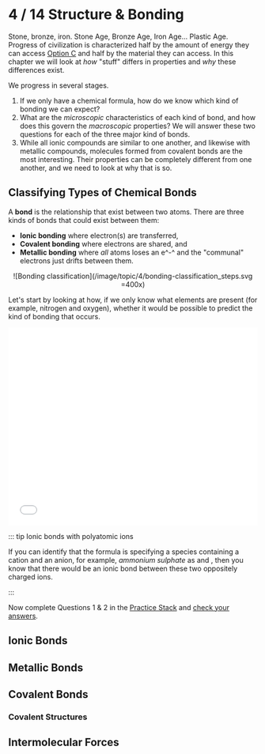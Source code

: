 <!-- <Molecule cid="2244" /> -->

# 4 / 14 Structure & Bonding

Stone, bronze, iron.  Stone Age, Bronze Age, Iron Age... Plastic Age.  Progress of civilization is characterized half by the amount of energy they can access <el-button type="primary" plain size="mini">[Option C](../C/)</el-button> and half by the material they can access.  In this chapter we will look at *how* "stuff" differs in properties and *why* these differences exist.

We progress in several stages.
1. If we only have a chemical formula, how do we know which kind of bonding we can expect?
2. What are the *microscopic* characteristics of each kind of bond, and how does this govern the *macroscopic* properties?  We will answer these two questions for each of the three major kind of bonds.
3. While all ionic compounds are similar to one another, and likewise with metallic compounds, molecules formed from covalent bonds are the most interesting.  Their properties can be completely different from one another, and we need to look at why that is so.

## Classifying Types of Chemical Bonds

A **bond** is the relationship that exist between two atoms.  There are three kinds of bonds that could exist between them:

* **Ionic bonding** where electron(s) are transferred,
* **Covalent bonding** where electrons are shared, and
* **Metallic bonding** where *all* atoms loses an e^-^ and the "communal" electrons just drifts between them.

<center>

![Bonding classification](/image/topic/4/bonding-classification_steps.svg =400x)

</center>

Let's start by looking at how, if we only know what elements are present (for example, nitrogen and oxygen), whether it would be possible to predict the kind of bonding that occurs.

<iframe src="/captivate/4_bonding_classification/index.html" width="100%" height="400" frameborder="0">This is an interactive presentation that teaches students how to classify bonds between .</iframe>

::: tip Ionic bonds with polyatomic ions

If you can identify that the formula is specifying a species containing a cation and an anion, for example, *ammonium sulphate* as <Chem formula="NH4+" /> and <Chem formula="SO4^{2-}" />, then you know that there would be an ionic bond between these two oppositely charged ions.

:::

Now complete Questions 1 & 2 in the [Practice Stack](/resources/worksheets/4_Q.pdf) and [check your answers](/resources/worksheets/4_A.pdf).

## Ionic Bonds

<Subsubtopic id='4.1.NoS' type='Nature of Science' content='Use theories to explain natural phenomena—molten ionic compounds conduct electricity but solid ionic compounds do not. The solubility and melting points of ionic compounds can be used to explain observations. (2.2)'></Subsubtopic>
<Subsubtopic id='4.1.U1' type='Understandings' content='Positive ions (cations) form by metals losing valence electrons.'></Subsubtopic>
<Subsubtopic id='4.1.U2' type='Understandings' content='Negative ions (anions) form by non-metals gaining electrons.'></Subsubtopic>
<Subsubtopic id='4.1.U3' type='Understandings' content='The number of electrons lost or gained is determined by the electron configuration of the atom.' />
<Subsubtopic id='4.1.U4' type='Understandings' content='The ionic bond is due to electrostatic attraction between oppositely charged ions.' />
<Subsubtopic id='4.1.U5' type='Understandings' content='Under normal conditions, ionic compounds are usually solids with lattice structures.' />
<Subsubtopic id='4.1.AS1' type='Applications and skills' content='Deduction of the formula and name of an ionic compound from its component ions, including polyatomic ions.' />
<Subsubtopic id='4.1.AS2' type='Applications and skills' content='Explanation of the physical properties of ionic compounds (volatility, electrical conductivity and solubility) in terms of their structure.' />
<Subsubtopic id='4.1.G1' type='Guidance' content='Students should be familiar with the names of these polyatomic ions: NH4+, OH-, NO3-, HCO3-, CO32-, SO42- and PO43-.' />
<Subsubtopic id='4.1.ToK1' type='Theory of Knowledge' content='General rules in chemistry (like the octet rule) often have exceptions. How many exceptions have to exist for a rule to cease to be useful?' />
<Subsubtopic id='4.1.ToK2' type='Theory of Knowledge' content='What evidence do you have for the existence of ions? What is the difference between direct and indirect evidence?' />
<Subsubtopic id='4.1.Uz1' type='Utilization' content='Ionic liquids are efficient solvents and electrolytes used in electric power sources and green industrial processes.' />
<Subsubtopic id='4.1.Aims1' type='Aims' content='Aim 3: Use naming conventions to name ionic compounds.' />
<Subsubtopic id='4.1.Aims2' type='Aims' content='Aim 6: Students could investigate compounds based on their bond type and properties or obtain sodium chloride by solar evaporation.' />
<Subsubtopic id='4.1.Aims3' type='Aims' content='Aim 7: Computer simulation could be used to observe crystal lattice structures.' />

## Metallic Bonds

<Subsubtopic id='4.5.NoS' type='Nature of Science' content='Use theories to explain natural phenomena—the properties of metals are different from covalent and ionic substances and this is due to the formation of non-directional bonds with a “sea” of delocalized electrons. (2.2)' />
<Subsubtopic id='4.5.U15' type='Understandings' content='A metallic bond is the electrostatic attraction between a lattice of positive ions and delocalized electrons.' />
<Subsubtopic id='4.5.U2' type='Understandings' content='The strength of a metallic bond depends on the charge of the ions and the radius of the metal ion.' />
<Subsubtopic id='4.5.U3' type='Understandings' content='Alloys usually contain more than one metal and have enhanced properties.' />
<Subsubtopic id='4.5.AS1' type='Applications and skills' content='Explanation of electrical conductivity and malleability in metals.' />
<Subsubtopic id='4.5.AS2' type='Applications and skills' content='Explanation of trends in melting points of metals.' />
<Subsubtopic id='4.5.AS3' type='Applications and skills' content='Explanation of the properties of alloys in terms of non-directional bonding.' />
<Subsubtopic id='4.5.G1' type='Guidance' content='Trends should be limited to s- and p-block elements.' />
<Subsubtopic id='4.5.G2' type='Guidance' content='Examples of various alloys should be covered.' />
<Subsubtopic id='4.5.IM1' type='International-mindedness' content='The availability of metal resources, and the means to extract them, varies greatly in different countries, and is a factor in determining national wealth. As technologies develop, the demands for different metals change and careful strategies are needed to manage the supply of these finite resources.' />
<Subsubtopic id='4.5.Aims1' type='Aims' content='Aim 1: Global impact of value of precious metals and their extraction processes and locations' />
<Subsubtopic id='4.5.Aims2' type='Aims' content='Aim 7: Computer simulations could be used to view examples of metallic bonding.' />

## Covalent Bonds

<Subsubtopic id='4.2.NoS1' type='Nature of Science' content='Looking for trends and discrepancies—compounds containing non-metals have different properties than compounds that contain non-metals and metals. (2.5)' />
<Subsubtopic id='4.2.NoS2' type='Nature of Science' content='Use theories to explain natural phenomena—Lewis introduced a class of compounds which share electrons. Pauling used the idea of electronegativity to explain unequal sharing of electrons. (2.2)' />
<Subsubtopic id='4.2.U1' type='Understandings' content='A covalent bond is formed by the electrostatic attraction between a shared pair of electrons and the positively charged nuclei.' />
<Subsubtopic id='4.2.U2' type='Understandings' content='Single, double and triple covalent bonds involve one, two and three shared pairs of electrons respectively.' />
<Subsubtopic id='4.2.U3' type='Understandings' content='Bond length decreases and bond strength increases as the number of shared electrons increases.' />
<Subsubtopic id='4.2.U4' type='Understandings' content='Bond polarity results from the difference in electronegativities of the bonded atoms.' />
<Subsubtopic id='4.2.AS1' type='Applications and skills' content='Deduction of the polar nature of a covalent bond from electronegativity values.' />
<Subsubtopic id='4.2.G1' type='Guidance' content='Bond polarity can be shown either with partial charges, dipoles or vectors.' />
<Subsubtopic id='4.2.G2' type='Guidance' content='Electronegativity values are given in the data booklet in section 8.' />
<Subsubtopic id='4.2.Uz1' type='Utilization' content='Microwaves—cooking with polar molecules.' />
<Subsubtopic id='4.2.Aims1' type='Aims' content='Aim 3: Use naming conventions to name covalently bonded compounds.' />

### Covalent Structures

<Subsubtopic id='4.3.NoS' type='Nature of Science' content='Scientists use models as representations of the real world—the development of the model of molecular shape (VSEPR) to explain observable properties. (1.10)' />
<Subsubtopic id='4.3.U1' type='Understandings' content='Lewis (electron dot) structures show all the valence electrons in a covalently bonded species.' />
<Subsubtopic id='4.3.U2' type='Understandings' content='The “octet rule” refers to the tendency of atoms to gain a valence shell with a total of 8 electrons.' />
<Subsubtopic id='4.3.U3' type='Understandings' content='Some atoms, like Be and B, might form stable compounds with incomplete octets of electrons.' />
<Subsubtopic id='4.3.U4' type='Understandings' content='Resonance structures occur when there is more than one possible position for a double bond in a molecule.' />
<Subsubtopic id='4.3.U5' type='Understandings' content='Shapes of species are determined by the repulsion of electron pairs according to VSEPR theory.' />
<Subsubtopic id='4.3.U6' type='Understandings' content='Carbon and silicon form giant covalent/network covalent structures.' />
<Subsubtopic id='4.3.AS1' type='Applications and skills' content='Deduction of Lewis (electron dot) structure of molecules and ions showing all valence electrons for up to four electron pairs on each atom.' />
<Subsubtopic id='4.3.AS2' type='Applications and skills' content='The use of VSEPR theory to predict the electron domain geometry and the molecular geometry for species with two, three and four electron domains.' />
<Subsubtopic id='4.3.AS3' type='Applications and skills' content='Prediction of bond angles from molecular geometry and presence of non- bonding pairs of electrons.' />
<Subsubtopic id='4.3.AS4' type='Applications and skills' content='Prediction of molecular polarity from bond polarity and molecular geometry.' />
<Subsubtopic id='4.3.AS5' type='Applications and skills' content='Deduction of resonance structures, examples include but are not limited to C_{6}H_{6}, CO_{3}^{2-} and O_{3}.' />
<Subsubtopic id='4.3.AS6' type='Applications and skills' content='Explanation of the properties of giant covalent compounds in terms of their structures.' />
<Subsubtopic id='4.3.G1' type='Guidance' content='The term “electron domain” should be used in place of “negative charge centre”.' />
<Subsubtopic id='4.3.G2' type='Guidance' content='Electron pairs in a Lewis (electron dot) structure can be shown as dots, crosses, a dash or any combination.' />
<Subsubtopic id='4.3.G3' type='Guidance' content='Allotropes of carbon (diamond, graphite, graphene, C60 buckminsterfullerene) and SiO2 should be covered.' />
<Subsubtopic id='4.3.G4' type='Guidance' content='Coordinate covalent bonds should be covered.' />
<Subsubtopic id='4.3.ToK1' type='Theory of Knowledge' content='Does the need for resonance structures decrease the value or validity of Lewis (electron dot) theory? What criteria do we use in assessing the validity of a scientific theory?' />
<Subsubtopic id='4.3.Aims1' type='Aims' content='Aim 7: Computer simulations could be used to model VSEPR structures' />

## Intermolecular Forces

<Subsubtopic id='4.4.NoS' type='Nature of Science' content='Obtain evidence for scientific theories by making and testing predictions based on them—London (dispersion) forces and hydrogen bonding can be used to explain special interactions. For example, molecular covalent compounds can exist in the liquid and solid states. To explain this, there must be attractive forces between their particles which are significantly greater than those that could be attributed to gravity. (2.2)' />
<Subsubtopic id='4.4.U1' type='Understandings' content='Intermolecular forces include London (dispersion) forces, dipole-dipole forces and hydrogen bonding.' />
<Subsubtopic id='4.4.U2' type='Understandings' content='The relative strengths of these interactions are London (dispersion) forces < dipole-dipole forces < hydrogen bonds.' />
<Subsubtopic id='4.4.AS1' type='Applications and skills' content='Deduction of the types of intermolecular force present in substances, based on their structure and chemical formula.' />
<Subsubtopic id='4.4.AS2' type='Applications and skills' content='Explanation of the physical properties of covalent compounds (volatility, electrical conductivity and solubility) in terms of their structure and intermolecular forces.' />
<Subsubtopic id='4.4.G1' type='Guidance' content='The term “London (dispersion) forces” refers to instantaneous induced dipole- induced dipole forces that exist between any atoms or groups of atoms and should be used for non-polar entities. The term “van der Waals” is an inclusive term, which includes dipole–dipole, dipole-induced dipole and London (dispersion) forces.' />
<Subsubtopic id='4.4.ToK1' type='Theory of Knowledge' content='The nature of the hydrogen bond is the topic of much discussion and the current definition from the IUPAC gives six criteria which should be used as evidence for the occurrence of hydrogen bonding. How does a specialized vocabulary help and hinder the growth of knowledge?' />
<Subsubtopic id='4.4.Aims1' type='Aims' content='Aim 7: Computer simulations could be used to show intermolecular forces interactions.' />



<Subsubtopic id='14.1.NoS' type='Nature of Science' content='Principle of Occam’s razor—bonding theories have been modified over time. Newer theories need to remain as simple as possible while maximizing explanatory power, for example the idea of formal charge. (2.7)' />
<Subsubtopic id='14.1.U1' type='Understandings' content='Covalent bonds result from the overlap of atomic orbitals. A sigma bond (σ) is formed by the direct head-on/end-to-end overlap of atomic orbitals, resulting in electron density concentrated between the nuclei of the bonding atoms. A pi bond (π) is formed by the sideways overlap of atomic orbitals, resulting in electron density above and below the plane of the nuclei of the bonding atoms.' />
<Subsubtopic id='14.1.U2' type='Understandings' content='Formal charge (FC) can be used to decide which Lewis (electron dot) structure is preferred from several. The FC is the charge an atom would have if all atoms in the molecule had the same electronegativity. FC = (Number of valence electrons)-½(Number of bonding electrons)-(Number of non-bonding electrons). The Lewis (electron dot) structure with the atoms having FC values closest to zero is preferred.' />
<Subsubtopic id='14.1.U3' type='Understandings' content='Exceptions to the octet rule include some species having incomplete octets and expanded octets.' />
<Subsubtopic id='14.1.U4' type='Understandings' content='Delocalization involves electrons that are shared by/between all atoms in a molecule or ion as opposed to being localized between a pair of atoms.' />
<Subsubtopic id='14.1.U5' type='Understandings' content='Resonance involves using two or more Lewis (electron dot) structures to represent a particular molecule or ion. A resonance structure is one of two or more alternative Lewis (electron dot) structures for a molecule or ion that cannot be described fully with one Lewis (electron dot) structure alone.' />
<Subsubtopic id='14.1.AS1' type='Applications and skills' content='Prediction whether sigma (σ) or pi (π) bonds are formed from the linear combination of atomic orbitals.' />
<Subsubtopic id='14.1.AS2' type='Applications and skills' content='Deduction of the Lewis (electron dot) structures of molecules and ions showing all valence electrons for up to six electron pairs on each atom.' />
<Subsubtopic id='14.1.AS3' type='Applications and skills' content='Application of FC to ascertain which Lewis (electron dot) structure is preferred from different Lewis (electron dot) structures.' />
<Subsubtopic id='14.1.AS4' type='Applications and skills' content='Deduction using VSEPR theory of the electron domain geometry and molecular geometry with five and six electron domains and associated bond angles.' />
<Subsubtopic id='14.1.AS5' type='Applications and skills' content='Explanation of the wavelength of light required to dissociate oxygen and ozone' />
<Subsubtopic id='14.1.AS6' type='Applications and skills' content='Description of the mechanism of the catalysis of ozone depletion when catalysed by CFCs and NOx.' />
<Subsubtopic id='14.1.G1' type='Guidance' content='The linear combination of atomic orbitals to form molecular orbitals should be covered in the context of the formation of sigma (σ) and pi (π) bonds.' />
<Subsubtopic id='14.1.G2' type='Guidance' content='Molecular polarities of geometries corresponding to five and six electron domains should also be covered.' />
<Subsubtopic id='14.1.IM1' type='International-mindedness' content='How has ozone depletion changed over time? What have we done as a global community to reduce ozone depletion?' />
<Subsubtopic id='14.1.IM2' type='International-mindedness' content='To what extent is ozone depletion an example of both a success and a failure for solving an international environmental concern?' />
<Subsubtopic id='14.1.ToK1' type='Theory of Knowledge' content='Covalent bonding can be described using valence bond or molecular orbital theory. To what extent is having alternative ways of describing the same phenomena a strength or a weakness?' />
<Subsubtopic id='14.1.Uz1' type='Utilization' content='Drug action and links to a molecule’s structure.' />
<Subsubtopic id='14.1.Uz2' type='Utilization' content='Vision science and links to a molecule’s structure.' />
<Subsubtopic id='14.1.Aims1' type='Aims' content='Aim 1: Global impact of ozone depletion.' />
<Subsubtopic id='14.1.Aims2' type='Aims' content='Aim 7: Computer simulations can be used to model structures predicted by VSEPR theory' />
<Subsubtopic id='14.1.Aims3' type='Aims' content='Aim 8: Moral, ethical, social, economic and environmental implications of ozone depletion and its solution.' />
<Subsubtopic id='14.2.NoS' type='Nature of Science' content='The need to regard theories as uncertain—hybridization in valence bond theory can help explain molecular geometries, but is limited. Quantum mechanics involves several theories explaining the same phenomena, depending on specific requirements. (2.2)' />
<Subsubtopic id='14.2.U1' type='Understandings' content='A hybrid orbital results from the mixing of different types of atomic orbitals on the same atom' />
<Subsubtopic id='14.2.AS1' type='Applications and skills' content='Explanation of the formation of sp3, sp2 and sp hybrid orbitals in methane, ethene and ethyne.' />
<Subsubtopic id='14.2.AS2' type='Applications and skills' content='Identification and explanation of the relationships between Lewis (electron dot)structures, electron domains, molecular geometries and types of hybridization.' />
<Subsubtopic id='14.2.G1' type='Guidance' content='Students need only consider species with sp3, sp2 and sp hybridization.' />
<Subsubtopic id='14.2.ToK1' type='Theory of Knowledge' content='Hybridization is a mathematical device which allows us to relate the bonding in a molecule to its symmetry. What is the relationship between the natural sciences, mathematics and the natural world? Which role does symmetry play in the different areas of knowledge?' />
<Subsubtopic id='14.2.Aims1' type='Aims' content='Aim 7: Computer simulations could be used to model hybrid orbitals.' />
